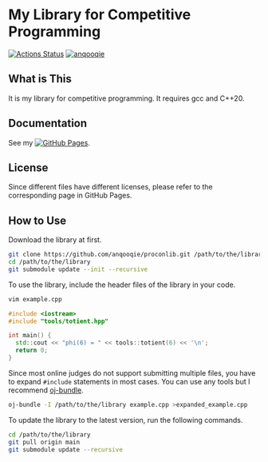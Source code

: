 # My Library for Competitive Programming

[![Actions Status](https://github.com/anqooqie/proconlib/actions/workflows/verify.yml/badge.svg)](https://github.com/anqooqie/proconlib/actions)
[![anqooqie](https://img.shields.io/endpoint?url=https%3A%2F%2Fatcoder-badges.now.sh%2Fapi%2Fatcoder%2Fjson%2Fanqooqie)](https://atcoder.jp/users/anqooqie)

## What is This
It is my library for competitive programming.
It requires gcc and C++20.

## Documentation
See my [![GitHub Pages](https://img.shields.io/static/v1?label=GitHub+Pages&message=+&color=brightgreen&logo=github)](https://anqooqie.github.io/proconlib).

## License
Since different files have different licenses, please refer to the corresponding page in GitHub Pages.

## How to Use
Download the library at first.
```sh
git clone https://github.com/anqooqie/proconlib.git /path/to/the/library
cd /path/to/the/library
git submodule update --init --recursive
```

To use the library, include the header files of the library in your code.
```sh
vim example.cpp
```
```cpp
#include <iostream>
#include "tools/totient.hpp"

int main() {
  std::cout << "phi(6) = " << tools::totient(6) << '\n';
  return 0;
}
```

Since most online judges do not support submitting multiple files, you have to expand `#include` statements in most cases.
You can use any tools but I recommend [oj-bundle](https://github.com/online-judge-tools/verification-helper).
```sh
oj-bundle -I /path/to/the/library example.cpp >expanded_example.cpp
```

To update the library to the latest version, run the following commands.
```sh
cd /path/to/the/library
git pull origin main
git submodule update --recursive
```
